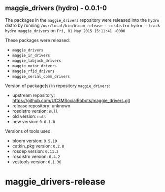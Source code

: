 ## maggie_drivers (hydro) - 0.0.1-0

The packages in the `maggie_drivers` repository were released into the `hydro` distro by running `/usr/local/bin/bloom-release --rosdistro hydro --track hydro maggie_drivers` on `Fri, 01 May 2015 15:11:41 -0000`

These packages were released:
- `maggie_drivers`
- `maggie_ir_drivers`
- `maggie_labjack_drivers`
- `maggie_motor_drivers`
- `maggie_rfid_drivers`
- `maggie_serial_comm_drivers`

Version of package(s) in repository `maggie_drivers`:
- upstream repository: https://github.com/UC3MSocialRobots/maggie_drivers.git
- release repository: unknown
- rosdistro version: `null`
- old version: `null`
- new version: `0.0.1-0`

Versions of tools used:
- bloom version: `0.5.19`
- catkin_pkg version: `0.2.8`
- rosdep version: `0.11.2`
- rosdistro version: `0.4.2`
- vcstools version: `0.1.36`


# maggie_drivers-release
